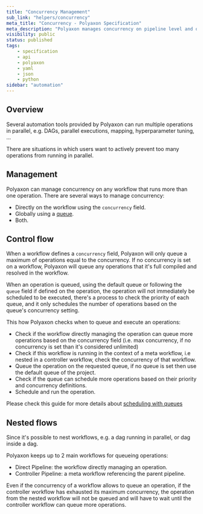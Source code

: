 ```yaml
---
title: "Concurrency Management"
sub_link: "helpers/concurrency"
meta_title: "Concurrency - Polyaxon Specification"
meta_description: "Polyaxon manages concurrency on pipeline level and on queue level."
visibility: public
status: published
tags:
    - specification
    - api
    - polyaxon
    - yaml
    - json
    - python
sidebar: "automation"
---
```


## Overview

Several automation tools provided by Polyaxon can run multiple operations in parallel, 
e.g. DAGs, parallel executions, mapping, hyperparameter tuning, ...

There are situations in which users want to actively prevent too many operations 
from running in parallel.  

## Management

Polyaxon can manage concurrency on any workflow that runs more than one operation. 
There are several ways to manage concurrency:

 * Directly on the workflow using the `concurrency` field.
 * Globally using a [queue](/docs/core/scheduling-strategies/queue-routing/).
 * Both.
 
## Control flow

When a workflow defines a `concurrency` field, Polyaxon will only queue a maximum of operations equal to the concurrency.
If no concurrency is set on a workflow, Polyaxon will queue any operations that it's full compiled and resolved in the workflow.

When an operation is queued, using the default queue or following the `queue` field if defined on the operation, 
the operation will not immediately be scheduled to be executed, there's a process to check the priority of each queue, 
and it only schedules the number of operations based on the queue's concurrency setting.

This how Polyaxon checks when to queue and execute an operations:

 * Check if the workflow directly managing the operation can queue more operations based on the concurrency field 
    (i.e. max concurrency, if no concurrency is set than it's considered unlimited)
 * Check if this workflow is running in the context of a meta workflow, i.e nested in a controller workflow, check the concurrency of that workflow.
 * Queue the operation on the requested queue, if no queue is set then use the default queue of the project.
 * Check if the queue can schedule more operations based on their priority and concurrency definitions.
 * Schedule and run the operation.

Please check this guide for more details about [scheduling with queues](/docs/core/scheduling-strategies/queue-routing/)

## Nested flows

Since it's possible to nest workflows, e.g. a dag running in parallel, or dag inside a dag.

Polyaxon keeps up to 2 main workflows for queueing operations:
 * Direct Pipeline: the workflow directly managing an operation.
 * Controller Pipeline: a meta workflow referencing the parent pipeline.
 
Even if the concurrency of a workflow allows to queue an operation, 
if the controller workflow has exhausted its maximum concurrency, 
the operation from the nested workflow will not be queued and will have to wait until 
the controller workflow can queue more operations.
